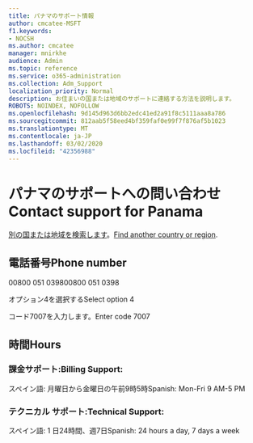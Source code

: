 ```yaml
---
title: パナマのサポート情報
author: cmcatee-MSFT
f1.keywords:
- NOCSH
ms.author: cmcatee
manager: mnirkhe
audience: Admin
ms.topic: reference
ms.service: o365-administration
ms.collection: Adm_Support
localization_priority: Normal
description: お住まいの国または地域のサポートに連絡する方法を説明します。
ROBOTS: NOINDEX, NOFOLLOW
ms.openlocfilehash: 9d145d963d6bb2edc41ed2a91f8c5111aaa8a786
ms.sourcegitcommit: 812aab5f58eed4bf359faf0e99f7f876af5b1023
ms.translationtype: MT
ms.contentlocale: ja-JP
ms.lasthandoff: 03/02/2020
ms.locfileid: "42356988"
---
```

# <a name="contact-support-for-panama"></a><span data-ttu-id="5e999-103">パナマのサポートへの問い合わせ</span><span class="sxs-lookup"><span data-stu-id="5e999-103">Contact support for Panama</span></span>

<span data-ttu-id="5e999-104">[別の国または地域を検索します](../contact-support-for-business-products.md)。</span><span class="sxs-lookup"><span data-stu-id="5e999-104">[Find another country or region](../contact-support-for-business-products.md).</span></span>

## <a name="phone-number"></a><span data-ttu-id="5e999-105">電話番号</span><span class="sxs-lookup"><span data-stu-id="5e999-105">Phone number</span></span>
<span data-ttu-id="5e999-106">00800 051 0398</span><span class="sxs-lookup"><span data-stu-id="5e999-106">00800 051 0398</span></span>

<span data-ttu-id="5e999-107">オプション4を選択する</span><span class="sxs-lookup"><span data-stu-id="5e999-107">Select option 4</span></span>

<span data-ttu-id="5e999-108">コード7007を入力します。</span><span class="sxs-lookup"><span data-stu-id="5e999-108">Enter code 7007</span></span>

## <a name="hours"></a><span data-ttu-id="5e999-109">時間</span><span class="sxs-lookup"><span data-stu-id="5e999-109">Hours</span></span>
### <a name="billing-support"></a><span data-ttu-id="5e999-110">課金サポート:</span><span class="sxs-lookup"><span data-stu-id="5e999-110">Billing Support:</span></span>

<span data-ttu-id="5e999-111">スペイン語: 月曜日から金曜日の午前9時5時</span><span class="sxs-lookup"><span data-stu-id="5e999-111">Spanish: Mon-Fri 9 AM-5 PM</span></span>

### <a name="technical-support"></a><span data-ttu-id="5e999-112">テクニカル サポート:</span><span class="sxs-lookup"><span data-stu-id="5e999-112">Technical Support:</span></span>

<span data-ttu-id="5e999-113">スペイン語: 1 日24時間、週7日</span><span class="sxs-lookup"><span data-stu-id="5e999-113">Spanish: 24 hours a day, 7 days a week</span></span>
